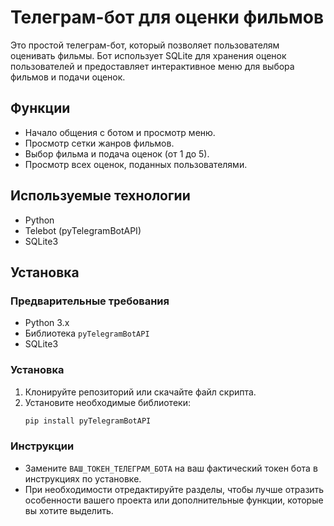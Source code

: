 # Телеграм-бот для оценки фильмов

Это простой телеграм-бот, который позволяет пользователям оценивать фильмы. Бот использует SQLite для хранения оценок пользователей и предоставляет интерактивное меню для выбора фильмов и подачи оценок.

## Функции

- Начало общения с ботом и просмотр меню.
- Просмотр сетки жанров фильмов.
- Выбор фильма и подача оценок (от 1 до 5).
- Просмотр всех оценок, поданных пользователями.

## Используемые технологии

- Python
- Telebot (pyTelegramBotAPI)
- SQLite3

## Установка

### Предварительные требования

- Python 3.x
- Библиотека `pyTelegramBotAPI`
- SQLite3

### Установка

1. Клонируйте репозиторий или скачайте файл скрипта.
2. Установите необходимые библиотеки:
   ```bash
   pip install pyTelegramBotAPI


### Инструкции

- Замените `ВАШ_ТОКЕН_ТЕЛЕГРАМ_БОТА` на ваш фактический токен бота в инструкциях по установке.
- При необходимости отредактируйте разделы, чтобы лучше отразить особенности вашего проекта или дополнительные функции, которые вы хотите выделить.

